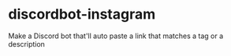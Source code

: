 # discordbot-instagram
Make a Discord bot that'll auto paste a link that matches a tag or a description
